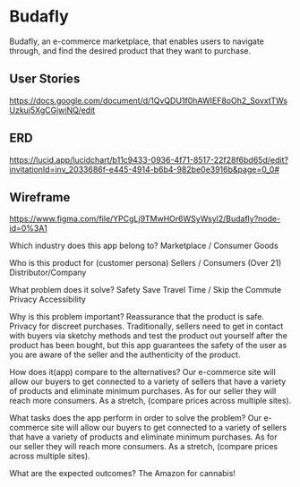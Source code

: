 # Budafly

Budafly, an e-commerce marketplace, that enables users to navigate through, and find the desired product that they want to purchase.


## User Stories 

https://docs.google.com/document/d/1QvQDU1f0hAWIEF8oOh2_SovxtTWsUzkuj5XgCGjwiNQ/edit

## ERD

https://lucid.app/lucidchart/b11c9433-0936-4f71-8517-22f28f6bd65d/edit?invitationId=inv_2033686f-e445-4914-b6b4-982be0e3916b&page=0_0#

## Wireframe

https://www.figma.com/file/YPCgLj9TMwHOr6WSyWsyl2/Budafly?node-id=0%3A1


Which industry does this app belong to? 
Marketplace / Consumer Goods

Who is this product for (customer persona)
Sellers / Consumers (Over 21)
Distributor/Company 

What problem does it solve?
Safety
Save Travel Time / Skip the Commute
Privacy
Accessibility

Why is this problem important?
Reassurance that the product is safe. 
Privacy for discreet purchases.
Traditionally, sellers need to get in contact with buyers via sketchy methods and test the product out yourself after the product has been bought, but this app guarantees the safety of the user as you are aware of the seller and the authenticity of the product.

How does it(app) compare to the alternatives?
Our e-commerce site will allow our buyers to get connected to a variety of sellers that have a variety of products and eliminate minimum purchases. As for our seller they will reach more consumers. As a stretch, (compare prices across multiple sites).

What tasks does the app perform in order to solve the problem?
Our e-commerce site will allow our buyers to get connected to a variety of sellers that have a variety of products and eliminate minimum purchases. As for our seller they will reach more consumers. As a stretch, (compare prices across multiple sites).

What are the expected outcomes?
The Amazon for cannabis! 






